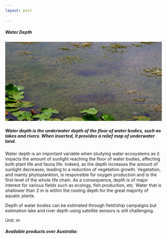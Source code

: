 ```yaml
---
layout: post

---
```


<div class="container">
    <div class="row">
        <div class="col-12 mt-60">
            <h5 class="common-title">Water Depth</h5>
        </div>
        <div class="col-xs-12 col-sm-12 col-ms-9 col-lg-9 col-xl-9 col-xxl-9">
            <div class="common-image pb-5">
                <img src="/assets/img/wales/big/water-depth.jpg" class="img-fluid" alt="Water Depth">
            </div>
            <div>
                <h5 class="font-weight-bold">Water depth is the underwater depth of the floor of water bodies, such as lakes and rivers. When inverted, it provides a relief map of underwater land.</h5>
                <div class="pt-4">
                    <p>Water depth is an important variable when studying water ecosystems as it impacts the amount of sunlight reaching the floor of water bodies, affecting both plant life and fauna life. Indeed, as the depth increases the amount of sunlight decreases, leading to a reduction of vegetation growth. Vegetation, and mainly phytoplankton, is responsible for oxygen production and is the first level of the whole life chain. As a consequence, depth is of major interest for various fields such as ecology, fish production, etc. Water that is shallower than 2 m is within the rooting depth for the great majority of aquatic plants.</p>
                    <p>Depth of water bodies can be estimated through field/ship campaigns but estimation lake and river depth using satellite sensors is still challenging.</p>
                    <p>Unit: <i>m</i></p>
                </div>
            </div>
            <div class="py-5">
                <h5 class="font-weight-bold mb-4">Available products over Australia:</h5>
                <ul class="list-title">
                </ul>
            </div>
        </div>
    </div>
</div>